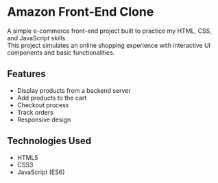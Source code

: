# Amazon Front-End Clone

A simple e-commerce front-end project built to practice my HTML, CSS, and JavaScript skills.  
This project simulates an online shopping experience with interactive UI components and basic functionalities.

## Features

- Display products from a backend server
- Add products to the cart
- Checkout process
- Track orders
- Responsive design

## Technologies Used

- HTML5
- CSS3
- JavaScript (ES6)

